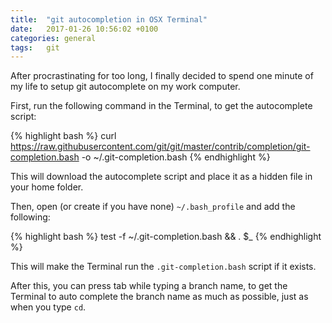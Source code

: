 ```yaml
---
title:  "git autocompletion in OSX Terminal"
date:   2017-01-26 10:56:02 +0100
categories: general
tags:	git
---
```



After procrastinating for too long, I finally decided to spend one minute of my
life to setup git autocomplete on my work computer.

First, run the following command in the Terminal, to get the autocomplete script:

{% highlight bash %}
curl https://raw.githubusercontent.com/git/git/master/contrib/completion/git-completion.bash -o ~/.git-completion.bash
{% endhighlight %}

This will download the autocomplete script and place it as a hidden file in your
home folder.

Then, open (or create if you have none) `~/.bash_profile` and add the following:

{% highlight bash %}
test -f ~/.git-completion.bash && . $_
{% endhighlight %}

This will make the Terminal run the `.git-completion.bash` script if it exists.

After this, you can press tab while typing a branch name, to get the Terminal to
auto complete the branch name as much as possible, just as when you type `cd`.
